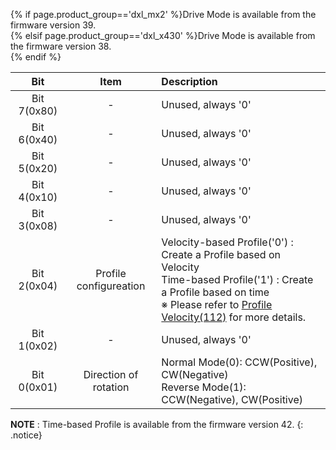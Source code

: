 {% if page.product_group=='dxl_mx2' %}Drive Mode is available from the firmware version 39.  
{% elsif page.product_group=='dxl_x430' %}Drive Mode is available from the firmware version 38.  
{% endif %}

|     Bit     |          Item          | Description                                                                                                                                                                                                           |
|:-----------:|:----------------------:|:----------------------------------------------------------------------------------------------------------------------------------------------------------------------------------------------------------------------|
| Bit 7(0x80) |           -            | Unused, always '0'                                                                                                                                                                                                    |
| Bit 6(0x40) |           -            | Unused, always '0'                                                                                                                                                                                                    |
| Bit 5(0x20) |           -            | Unused, always '0'                                                                                                                                                                                                    |
| Bit 4(0x10) |           -            | Unused, always '0'                                                                                                                                                                                                    |
| Bit 3(0x08) |           -            | Unused, always '0'                                                                                                                                                                                                    |
| Bit 2(0x04) | Profile configureation | Velocity-based Profile('0') : Create a Profile based on Velocity<br />Time-based Profile('1') : Create a Profile based on time<br />※ Please refer to [Profile Velocity(112)](#profile-velocity112) for more details. |
| Bit 1(0x02) |           -            | Unused, always '0'                                                                                                                                                                                                    |
| Bit 0(0x01) | Direction of rotation  | Normal Mode(0): CCW(Positive), CW(Negative)<br />Reverse Mode(1): CCW(Negative), CW(Positive)                                                                                                                         |

**NOTE** : Time-based Profile is available from the firmware version 42.
{: .notice}                                                              
